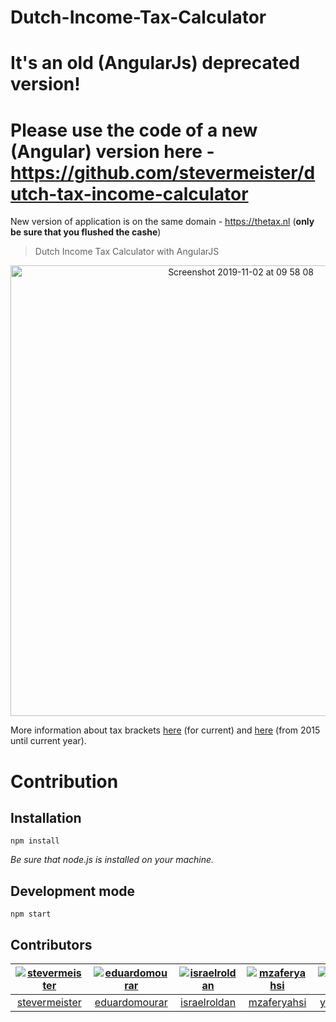 Dutch-Income-Tax-Calculator
===========================

# It's an old (AngularJs) deprecated version!
# Please use the code of a new (Angular) version here - https://github.com/stevermeister/dutch-tax-income-calculator

New version of application is on the same domain - https://thetax.nl (**only be sure that you flushed the cashe**)


> Dutch Income Tax Calculator with AngularJS


<p align="center">
  <img width="721" alt="Screenshot 2019-11-02 at 09 58 08" src="https://user-images.githubusercontent.com/1526680/68068657-5a458b80-fd57-11e9-83a8-8c3d2ebac18d.png">

</p>

More information about tax brackets [here](https://www.belastingdienst.nl/bibliotheek/handboeken/html/boeken/HL/index.html) (for current)
and [here](https://www.belastingdienst.nl/wps/wcm/connect/nl/zoeken/zoeken?q=Handboek+Loonheffingen) (from 2015 until current year).


# Contribution

## Installation

    npm install

*Be sure that node.js is installed on your machine.*

## Development mode

    npm start



## Contributors

[<img alt="stevermeister" src="https://avatars1.githubusercontent.com/u/1526680?v=4&s=117 width=117">](https://github.com/stevermeister) |[<img alt="eduardomourar" src="https://avatars0.githubusercontent.com/u/16357187?v=4&s=117 width=117">](https://github.com/eduardomourar) |[<img alt="israelroldan" src="https://avatars3.githubusercontent.com/u/159962?v=4&s=117 width=117">](https://github.com/israelroldan) |[<img alt="mzaferyahsi" src="https://avatars2.githubusercontent.com/u/4150565?v=4&s=117 width=117">](https://github.com/mzaferyahsi) |[<img alt="yevgeniyvaleyev" src="https://avatars0.githubusercontent.com/u/866248?v=4&s=117 width=117">](https://github.com/yevgeniyvaleyev) |[<img alt="shershen08" src="https://avatars3.githubusercontent.com/u/1363772?v=4&s=117 width=117">](https://github.com/shershen08) |[<img alt="toubou91" src="https://avatars2.githubusercontent.com/u/5684688?v=4&s=117 width=117">](https://github.com/toubou91) |
:---:|:---:|:---:|:---:|:---:|:---:|:---:|
[stevermeister](https://github.com/stevermeister)|[eduardomourar](https://github.com/eduardomourar)|[israelroldan](https://github.com/israelroldan)|[mzaferyahsi](https://github.com/mzaferyahsi)|[yevgeniyvaleyev](https://github.com/yevgeniyvaleyev)|[shershen08](https://github.com/shershen08)|[toubou91](https://github.com/toubou91)|

